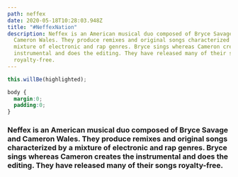 ```yaml
---
path: neffex
date: 2020-05-18T10:28:03.948Z
title: "#NeffexNation"
description: Neffex is an American musical duo composed of Bryce Savage and
  Cameron Wales. They produce remixes and original songs characterized by a
  mixture of electronic and rap genres. Bryce sings whereas Cameron creates the
  instrumental and does the editing. They have released many of their songs
  royalty-free.
---
```


```js
this.willBe(highlighted);
```


```css
body {
  margin:0;
  padding:0;
}
```

### Neffex is an American musical duo composed of Bryce Savage and Cameron Wales. They produce remixes and original songs characterized by a mixture of electronic and rap genres. Bryce sings whereas Cameron creates the instrumental and does the editing. They have released many of their songs royalty-free.